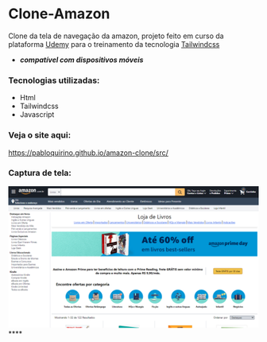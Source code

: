 # Clone-Amazon
 Clone da tela de navegação da amazon, projeto feito em curso da plataforma [Udemy](https://www.udemy.com/) para o treinamento da tecnologia [Tailwindcss](https://tailwindcss.com/)
 
 - ***compatível com dispositivos móveis***
 
 ### Tecnologias utilizadas:

 - Html
 - Tailwindcss
 - Javascript

 ### Veja o site aqui:
https://pabloquirino.github.io/amazon-clone/src/

### Captura de tela:
 ![PrintScreen do projeto](./img.readme/amazon.png) ****
